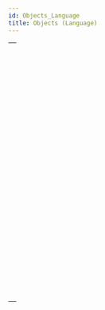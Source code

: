 ```yaml
---
id: Objects_Language
title: Objects (Language)
---
```



||
|---|
|[<!-- INCLUDE #_command_.New object.Syntax -->](../../commands-legacy/new-object.md)<br/>|
|[<!-- INCLUDE #_command_.New shared object.Syntax -->](../../commands-legacy/new-shared-object.md)<br/>|
|[<!-- INCLUDE #_command_.OB Class.Syntax -->](../../commands-legacy/ob-class.md)<br/>|
|[<!-- INCLUDE #_command_.OB Copy.Syntax -->](../../commands-legacy/ob-copy.md)<br/>|
|[<!-- INCLUDE #_command_.OB Entries.Syntax -->](../../commands-legacy/ob-entries.md)<br/>|
|[<!-- INCLUDE #_command_.OB Get.Syntax -->](../../commands-legacy/ob-get.md)<br/>|
|[<!-- INCLUDE #_command_.OB GET ARRAY.Syntax -->](../../commands-legacy/ob-get-array.md)<br/>|
|[<!-- INCLUDE #_command_.OB GET PROPERTY NAMES.Syntax -->](../../commands-legacy/ob-get-property-names.md)<br/>|
|[<!-- INCLUDE #_command_.OB Get type.Syntax -->](../../commands-legacy/ob-get-type.md)<br/>|
|[<!-- INCLUDE #_command_.OB Instance of.Syntax -->](../../commands-legacy/ob-instance-of.md)<br/>|
|[<!-- INCLUDE #_command_.OB Is defined.Syntax -->](../../commands-legacy/ob-is-defined.md)<br/>|
|[<!-- INCLUDE #_command_.OB Is empty.Syntax -->](../../commands-legacy/ob-is-empty.md)<br/>|
|[<!-- INCLUDE #_command_.OB Is shared.Syntax -->](../../commands-legacy/ob-is-shared.md)<br/>|
|[<!-- INCLUDE #_command_.OB Keys.Syntax -->](../../commands-legacy/ob-keys.md)<br/>|
|[<!-- INCLUDE #_command_.OB REMOVE.Syntax -->](../../commands-legacy/ob-remove.md)<br/>|
|[<!-- INCLUDE #_command_.OB SET.Syntax -->](../../commands-legacy/ob-set.md)<br/>|
|[<!-- INCLUDE #_command_.OB SET ARRAY.Syntax -->](../../commands-legacy/ob-set-array.md)<br/>|
|[<!-- INCLUDE #_command_.OB SET NULL.Syntax -->](../../commands-legacy/ob-set-null.md)<br/>|
|[<!-- INCLUDE #_command_.OB Values.Syntax -->](../../commands-legacy/ob-values.md)<br/>|
|[<!-- INCLUDE #_command_.Storage.Syntax -->](../../commands-legacy/storage.md)<br/>|
